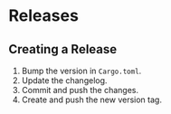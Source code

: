 # Releases

## Creating a Release

1. Bump the version in `Cargo.toml`.
1. Update the changelog.
1. Commit and push the changes.
1. Create and push the new version tag.

